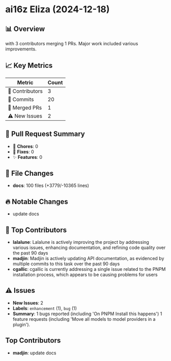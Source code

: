 # ai16z Eliza (2024-12-18)
    
## 📊 Overview
with 3 contributors merging 1 PRs. Major work included various improvements.

## 📈 Key Metrics
| Metric | Count |
|---------|--------|
| 👥 Contributors | 3 |
| 📝 Commits | 20 |
| 🔄 Merged PRs | 1 |
| ⚠️ New Issues | 2 |

## 🔄 Pull Request Summary
- 🧹 **Chores**: 0
- 🐛 **Fixes**: 0
- ✨ **Features**: 0

## 📁 File Changes
- **docs**: 100 files (+3779/-10365 lines)

## 🔥 Notable Changes
- update docs

## 👥 Top Contributors
- **lalalune**: Lalalune is actively improving the project by addressing various issues, enhancing documentation, and refining code quality over the past 90 days
- **madjin**: Madjin is actively updating API documentation, as evidenced by multiple commits to this task over the past 90 days
- **cgallic**: cgallic is currently addressing a single issue related to the PNPM installation process, which appears to be causing problems for users

## ⚠️ Issues
- **New Issues**: 2
- **Labels**: `enhancement` (1), `bug` (1)
- **Summary**: 1 bugs reported (including 'On PNPM Install this happens') 1 feature requests (including 'Move all models to model providers in a plugin').

## Top Contributors
- **madjin**: update docs
